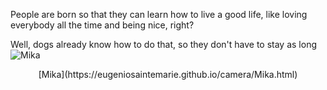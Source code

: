 People are born so that they can learn how to live a good life, like loving everybody all the time and being nice, right?

Well, dogs already know how to do that, so they don't have to stay as long
![Mika]({{site.baseurl}}/img/posts/in-post/2022-01-04-Mika.jpg)
<p style="text-align: center;">[Mika](https://eugeniosaintemarie.github.io/camera/Mika.html)</p>